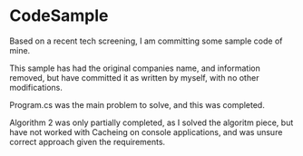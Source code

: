 # CodeSample
Based on a recent tech screening, I am committing some sample code of mine. 

This sample has had the original companies name, and information removed, but have committed it as written by myself, with no other modifications. 

Program.cs was the main problem to solve, and this was completed.

Algorithm 2 was only partially completed, as I solved the algoritm piece, but have not worked with Cacheing on console applications, and was unsure correct approach given the requirements. 
